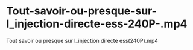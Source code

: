 # Tout-savoir-ou-presque-sur-l_injection-directe-ess-240P-.mp4
Tout savoir ou presque sur l_injection directe ess(240P).mp4
